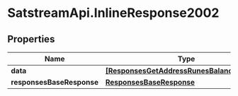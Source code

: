 # SatstreamApi.InlineResponse2002

## Properties
Name | Type | Description | Notes
------------ | ------------- | ------------- | -------------
**data** | [**[ResponsesGetAddressRunesBalanceListItem]**](ResponsesGetAddressRunesBalanceListItem.md) |  | [optional] 
**responsesBaseResponse** | [**ResponsesBaseResponse**](ResponsesBaseResponse.md) |  | [optional] 


